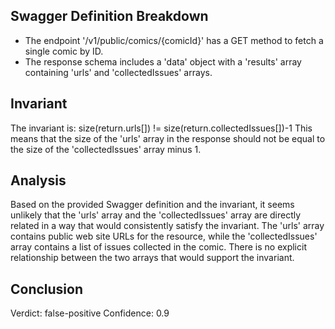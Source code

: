 ## Swagger Definition Breakdown
- The endpoint '/v1/public/comics/{comicId}' has a GET method to fetch a single comic by ID.
- The response schema includes a 'data' object with a 'results' array containing 'urls' and 'collectedIssues' arrays.

## Invariant
The invariant is: size(return.urls[]) != size(return.collectedIssues[])-1
This means that the size of the 'urls' array in the response should not be equal to the size of the 'collectedIssues' array minus 1.

## Analysis
Based on the provided Swagger definition and the invariant, it seems unlikely that the 'urls' array and the 'collectedIssues' array are directly related in a way that would consistently satisfy the invariant. The 'urls' array contains public web site URLs for the resource, while the 'collectedIssues' array contains a list of issues collected in the comic. There is no explicit relationship between the two arrays that would support the invariant.

## Conclusion
Verdict: false-positive
Confidence: 0.9
